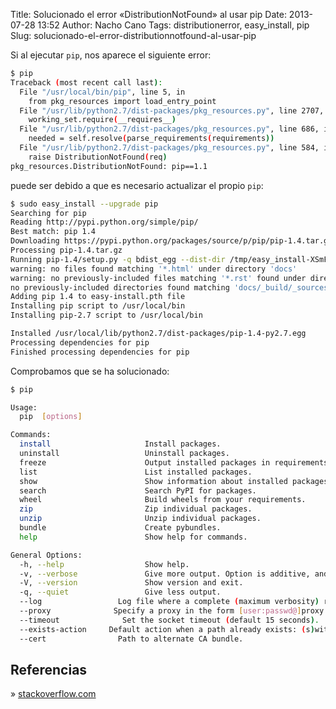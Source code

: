 Title: Solucionado el error «DistributionNotFound» al usar pip
Date: 2013-07-28 13:52
Author: Nacho Cano
Tags: distributionerror, easy_install, pip
Slug: solucionado-el-error-distributionnotfound-al-usar-pip

Si al ejecutar `pip`, nos aparece el siguiente error:

```bash
$ pip
Traceback (most recent call last):
  File "/usr/local/bin/pip", line 5, in
    from pkg_resources import load_entry_point
  File "/usr/lib/python2.7/dist-packages/pkg_resources.py", line 2707, in
    working_set.require(__requires__)
  File "/usr/lib/python2.7/dist-packages/pkg_resources.py", line 686, in require
    needed = self.resolve(parse_requirements(requirements))
  File "/usr/lib/python2.7/dist-packages/pkg_resources.py", line 584, in resolve
    raise DistributionNotFound(req)
pkg_resources.DistributionNotFound: pip==1.1
```

puede ser debido a que es necesario actualizar el propio `pip`:

```bash
$ sudo easy_install --upgrade pip
Searching for pip
Reading http://pypi.python.org/simple/pip/
Best match: pip 1.4
Downloading https://pypi.python.org/packages/source/p/pip/pip-1.4.tar.gz#md5=ca790be30004937987767eac42cfa44a
Processing pip-1.4.tar.gz
Running pip-1.4/setup.py -q bdist_egg --dist-dir /tmp/easy_install-XSmFvr/pip-1.4/egg-dist-tmp-jmeGZW
warning: no files found matching '*.html' under directory 'docs'
warning: no previously-included files matching '*.rst' found under directory 'docs/_build'
no previously-included directories found matching 'docs/_build/_sources'
Adding pip 1.4 to easy-install.pth file
Installing pip script to /usr/local/bin
Installing pip-2.7 script to /usr/local/bin

Installed /usr/local/lib/python2.7/dist-packages/pip-1.4-py2.7.egg
Processing dependencies for pip
Finished processing dependencies for pip
```

Comprobamos que se ha solucionado:

```bash
$ pip

Usage:
  pip  [options]

Commands:
  install                     Install packages.
  uninstall                   Uninstall packages.
  freeze                      Output installed packages in requirements format.
  list                        List installed packages.
  show                        Show information about installed packages.
  search                      Search PyPI for packages.
  wheel                       Build wheels from your requirements.
  zip                         Zip individual packages.
  unzip                       Unzip individual packages.
  bundle                      Create pybundles.
  help                        Show help for commands.

General Options:
  -h, --help                  Show help.
  -v, --verbose               Give more output. Option is additive, and can be used up to 3 times.
  -V, --version               Show version and exit.
  -q, --quiet                 Give less output.
  --log                 Log file where a complete (maximum verbosity) record will be kept.
  --proxy              Specify a proxy in the form [user:passwd@]proxy.server:port.
  --timeout              Set the socket timeout (default 15 seconds).
  --exists-action     Default action when a path already exists: (s)witch, (i)gnore, (w)ipe, (b)ackup.
  --cert                Path to alternate CA bundle.
```

Referencias
-----------

» [stackoverflow.com][]

  [stackoverflow.com]: http://stackoverflow.com/questions/6200056/pip-broke-how-to-fix-distributionnotfound-error
    "stackoverflow.com"
